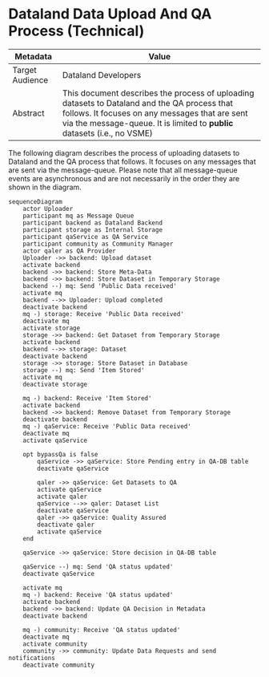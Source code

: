 # Dataland Data Upload And QA Process (Technical)
| Metadata        | Value                                                                                                                                                                                                                       |
|-----------------|-----------------------------------------------------------------------------------------------------------------------------------------------------------------------------------------------------------------------------|
| Target Audience | Dataland Developers                                                                                                                                                                                                         |
| Abstract        | This document describes the process of uploading datasets to Dataland and the QA process that follows. It focuses on any messages that are sent via the message-queue. It is limited to **public** datasets (i.e., no VSME) |


The following diagram describes the process of uploading datasets to Dataland and the QA process that follows. It focuses on any messages that are sent via the message-queue.
Please note that all message-queue events are asynchronous and are not necessarily in the order they are shown in the diagram.

```mermaid
sequenceDiagram
    actor Uploader
    participant mq as Message Queue
    participant backend as Dataland Backend
    participant storage as Internal Storage
    participant qaService as QA Service
    participant community as Community Manager
    actor qaler as QA Provider
    Uploader ->> backend: Upload dataset
    activate backend
    backend ->> backend: Store Meta-Data
    backend ->> backend: Store Dataset in Temporary Storage
    backend --) mq: Send 'Public Data received'
    activate mq
    backend -->> Uploader: Upload completed
    deactivate backend
    mq -) storage: Receive 'Public Data received'
    deactivate mq
    activate storage
    storage ->> backend: Get Dataset from Temporary Storage
    activate backend
    backend -->> storage: Dataset
    deactivate backend
    storage ->> storage: Store Dataset in Database
    storage --) mq: Send 'Item Stored'
    activate mq
    deactivate storage

    mq -) backend: Receive 'Item Stored'
    activate backend
    backend ->> backend: Remove Dataset from Temporary Storage
    deactivate backend
    mq -) qaService: Receive 'Public Data received'
    deactivate mq
    activate qaService
   
    opt bypassQa is false
        qaService ->> qaService: Store Pending entry in QA-DB table
        deactivate qaService

        qaler ->> qaService: Get Datasets to QA
        activate qaService
        activate qaler
        qaService -->> qaler: Dataset List
        deactivate qaService
        qaler ->> qaService: Quality Assured
        deactivate qaler
        activate qaService
    end
    
    qaService ->> qaService: Store decision in QA-DB table

    qaService --) mq: Send 'QA status updated'
    deactivate qaService

    activate mq
    mq -) backend: Receive 'QA status updated'
    activate backend
    backend ->> backend: Update QA Decision in Metadata
    deactivate backend

    mq -) community: Receive 'QA status updated'
    deactivate mq
    activate community
    community ->> community: Update Data Requests and send notifications
    deactivate community
```